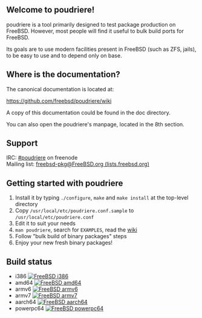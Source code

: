 Welcome to poudriere!
---------------------

poudriere is a tool primarily designed to test package production on
FreeBSD. However, most people will find it useful to bulk build ports
for FreeBSD.

Its goals are to use modern facilities present in FreeBSD (such as ZFS,
jails), to be easy to use and to depend only on base.

Where is the documentation?
---------------------------

The canonical documentation is located at:

https://github.com/freebsd/poudriere/wiki

A copy of this documentation could be found in the doc directory.

You can also open the poudriere's manpage, located in the 8th section.

Support
-------

IRC:          [#poudriere](https://webchat.freenode.net/?channels=%23poudriere) on freenode  
Mailing list: [freebsd-pkg@FreeBSD.org (lists.freebsd.org)](https://lists.freebsd.org/mailman/listinfo/freebsd-pkg)

Getting started with poudriere
------------------------------

1. Install it by typing `./configure`, `make` and `make install` at the top-level directory
2. Copy `/usr/local/etc/poudriere.conf.sample` to `/usr/local/etc/poudriere.conf`
3. Edit it to suit your needs
4. `man poudriere`, search for `EXAMPLES`, read the [wiki](https://github.com/freebsd/poudriere/wiki)
5. Follow "bulk build of binary packages" steps
6. Enjoy your new fresh binary packages!

Build status
------------------------------

* i386 [![FreeBSD i386](https://jenkins.mouf.net/job/poudriere/label=i386/badge/icon)](https://jenkins.mouf.net/job/poudriere/label=i386)
* amd64 [![FreeBSD amd64](https://jenkins.mouf.net/job/poudriere/label=amd64/badge/icon)](https://jenkins.mouf.net/job/poudriere/label=amd64)
* armv6 [![FreeBSD armv6](https://jenkins.mouf.net/job/poudriere/label=armv6/badge/icon)](https://jenkins.mouf.net/job/poudriere/label=armv6)
* armv7 [![FreeBSD armv7](https://jenkins.mouf.net/job/poudriere/label=armv7/badge/icon)](https://jenkins.mouf.net/job/poudriere/label=armv7)
* aarch64 [![FreeBSD aarch64](https://jenkins.mouf.net/job/poudriere/label=aarch64/badge/icon)](https://jenkins.mouf.net/job/poudriere/label=aarch64)
* powerpc64 [![FreeBSD powerpc64](https://jenkins.mouf.net/job/poudriere/label=powerpc64/badge/icon)](https://jenkins.mouf.net/job/poudriere/label=powerpc64)
